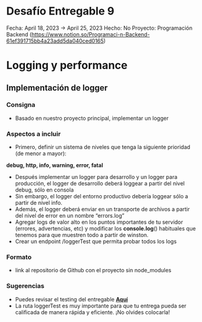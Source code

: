 # Desafío Entregable 9

Fecha: April 18, 2023 → April 25, 2023
Hecho: No
Proyecto: Programación Backend (https://www.notion.so/Programaci-n-Backend-61ef391715bb4a23add5da040ced0165)

# **Logging y performance**

## ****Implementación de logger****

### **Consigna**

- Basado en nuestro proyecto principal, implementar un logger

### **Aspectos a incluir**

- Primero, definir un sistema de niveles que tenga la siguiente prioridad (de menor a mayor):

**debug, http, info, warning, error, fatal**

- Después implementar un logger para desarrollo y un logger para producción, el logger de desarrollo deberá loggear a partir del nivel debug, sólo en consola
- Sin embargo, el logger del entorno productivo debería loggear sólo a partir de nivel info.
- Además, el logger deberá enviar en un transporte de archivos a partir del nivel de error en un nombre “errors.log”
- Agregar logs de valor alto en los puntos importantes de tu servidor (errores, advertencias, etc) y modificar los **console.log**() habituales que tenemos para que muestren todo a partir de winston.
- Crear un endpoint /loggerTest que permita probar todos los logs

### **Formato**

- link al repositorio de Github con el proyecto sin node_modules

### **Sugerencias**

- Puedes revisar el testing del entregable **[Aquí](https://docs.google.com/document/d/1t--s1L7rv9cg5GENOveul9sHM6LcSclkIC1UWYU3TKs/edit)**
- La ruta loggerTest es muy importante para que tu entrega pueda ser calificada de manera rápida y eficiente. ¡No olvides colocarla!